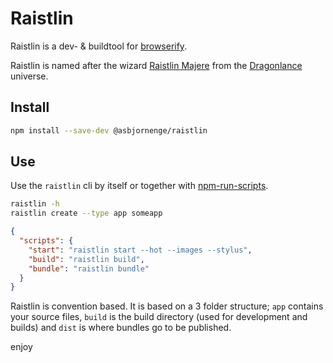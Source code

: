 # Raistlin

Raistlin is a dev- & buildtool for [browserify](http://browserify.org/).

Raistlin is named after the wizard [Raistlin Majere](https://en.wikipedia.org/wiki/Raistlin_Majere) from the [Dragonlance](https://en.wikipedia.org/wiki/Dragonlance) universe.

## Install

```sh
npm install --save-dev @asbjornenge/raistlin
```

## Use

Use the `raistlin` cli by itself or together with [npm-run-scripts](https://docs.npmjs.com/cli/run-script).

```sh
raistlin -h
raistlin create --type app someapp
```

```json
{
  "scripts": {
    "start": "raistlin start --hot --images --stylus",
    "build": "raistlin build",
    "bundle": "raistlin bundle"
  }
}
```

Raistlin is convention based. It is based on a 3 folder structure; `app` contains your source files, `build` is the build directory (used for development and builds) and `dist` is where bundles go to be published.

enjoy
